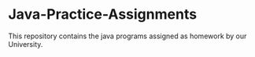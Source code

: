 # Java-Practice-Assignments
This repository contains the java programs assigned as homework by our University.
